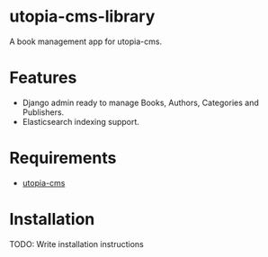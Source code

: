 # utopia-cms-library
A book management app for utopia-cms.

# Features

 * Django admin ready to manage Books, Authors, Categories and Publishers.
 * Elasticsearch indexing support.

# Requirements

 * [utopia-cms](https://github.com/ladiaria/utopia-cms)

# Installation

TODO: Write installation instructions


